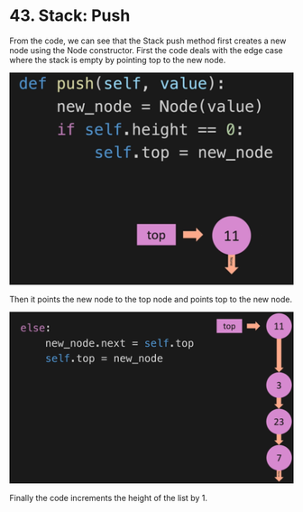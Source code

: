 # 43. Stack: Push

From the code, we can see that the Stack push method first creates a new node using the Node constructor. First the code deals with the edge case where the stack is empty by pointing top to the new node. 

![Stack Push Empty](./images/stack-push-empty.jpg?raw=true "Stack Push Empty")

Then it points the new node to the top node and points top to the new node.

![Stack Push](./images/stack-push.jpg?raw=true "Stack")

Finally the code increments the height of the list by 1.

